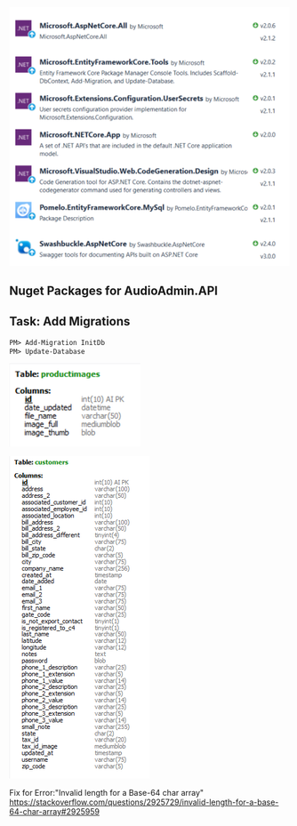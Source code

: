 ![GitHub Logo](/AudioAdmin.API/Resources/NugetPackagesAPI.png)

## Nuget Packages for AudioAdmin.API
 
 ## Task: Add Migrations
 
 ```
 PM> Add-Migration InitDb
 PM> Update-Database
 ```

![GitHub Logo](/AudioAdmin.API/Resources/ProductImageTable.png)

![GitHub Logo](/AudioAdmin.API/Resources/CustomerTable.png)

Fix for Error:"Invalid length for a Base-64 char array"
 https://stackoverflow.com/questions/2925729/invalid-length-for-a-base-64-char-array#2925959
